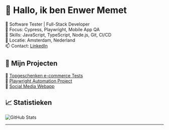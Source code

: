 # 👋 Hallo, ik ben Enwer Memet

💼 Software Tester | Full-Stack Developer  
🎯 Focus: Cypress, Playwright, Mobile App QA  
🧠 Skills: JavaScript, TypeScript, Node.js, Git, CI/CD  
📍 Locatie: Amsterdam, Nederland  
📫 Contact: [LinkedIn](https://linkedin.com/in/ememet)

## 🚀 Mijn Projecten
🔹 [Topgeschenken e-commerce Tests](https://github.com/ememet/topgeschenken-testing)  
🔹 [Playwright Automation Project](https://github.com/ememet/playwright-demo)  
🔹 [Social Media Webapp](https://github.com/ememet/socialapp)

## 📈 Statistieken
![GitHub Stats](https://github-readme-stats.vercel.app/api?username=ememet&show_icons=true&theme=default)

---
